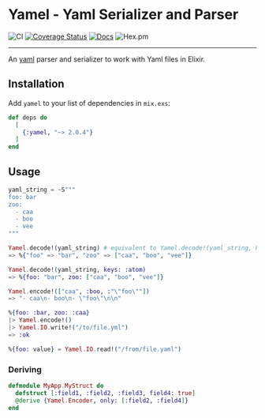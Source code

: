 # Yamel - Yaml Serializer and Parser

![CI](https://github.com/GPrimola/yamel/workflows/Main%20CI/badge.svg)
[![Coverage Status](https://coveralls.io/repos/github/GPrimola/yamel/badge.svg?branch=master)](https://coveralls.io/github/GPrimola/yamel?branch=master)
[![Docs](https://img.shields.io/badge/api-docs-blueviolet.svg?style=flat)](https://hexdocs.pm/yamel)
![Hex.pm](https://img.shields.io/hexpm/v/yamel)
<!-- ![Hex.pm](https://img.shields.io/hexpm/dt/yamel) -->

---

An [yaml](https://en.wikipedia.org/wiki/YAML) parser and serializer to work with Yaml files in Elixir.

## Installation

Add `yamel` to your list of dependencies in `mix.exs`:

```elixir
def deps do
  [
    {:yamel, "~> 2.0.4"}
  ]
end
```


## Usage

```elixir
yaml_string = ~S"""
foo: bar
zoo:
  - caa
  - boo
  - vee
"""

Yamel.decode!(yaml_string) # equivalent to Yamel.decode!(yaml_string, keys: :string)
=> %{"foo" => "bar", "zoo" => ["caa", "boo", "vee"]}

Yamel.decode!(yaml_string, keys: :atom)
=> %{foo: "bar", zoo: ["caa", "boo", "vee"]}

Yamel.encode!(["caa", :boo, :"\"foo\""])
=> "- caa\n- boo\n- \"foo\"\n\n"

%{foo: :bar, zoo: :caa}
|> Yamel.encode!()
|> Yamel.IO.write!("/to/file.yml")
=> :ok

%{foo: value} = Yamel.IO.read!("/from/file.yaml")
```

### Deriving

```elixir
defmodule MyApp.MyStruct do
  defstruct [:field1, :field2, :field3, field4: true]
  @derive {Yamel.Encoder, only: [:field2, :field4]}
end
```
